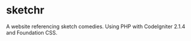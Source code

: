 sketchr
=======

A website referencing sketch comedies. Using PHP with CodeIgniter 2.1.4 and Foundation CSS.
